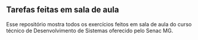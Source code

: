 ## Tarefas feitas em sala de aula

Esse repositório mostra todos os exercícios feitos em sala de aula do curso técnico de Desenvolvimento de Sistemas oferecido pelo Senac MG.